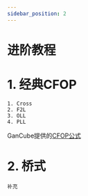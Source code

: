 ```yaml
---
sidebar_position: 2
---
```


# 进阶教程
# 1. 经典CFOP
    1. Cross
    2. F2L
    3. OLL
    4. PLL
GanCube提供的[CFOP公式](https://www.gancube.cn/wp-content/themes/chtemp/static/CFOP/images/new_images/NEW_CFOP_course.jpg)

# 2. 桥式
    补充